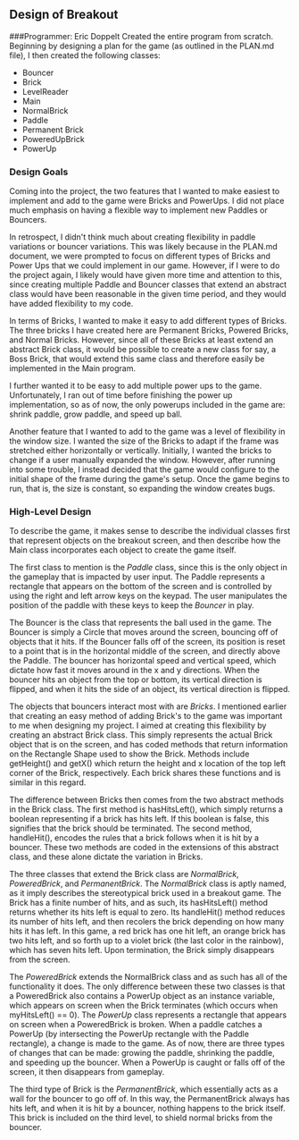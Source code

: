 ## Design of Breakout

###Programmer: Eric Doppelt
Created the entire program from scratch. Beginning by designing a plan for the game (as outlined in the PLAN.md file),
I then created the following classes:
 - Bouncer
 - Brick
 - LevelReader
 - Main
 - NormalBrick
 - Paddle
 - Permanent Brick
 - PoweredUpBrick
 - PowerUp

### Design Goals

Coming into the project, the two features that I wanted to make easiest to implement and add to the game
were Bricks and PowerUps. I did not place much emphasis on having a flexible way to implement new Paddles or Bouncers.
 
In retrospect, I didn't think much about creating flexibility in paddle variations or bouncer variations. This was likely because 
in the PLAN.md document, we were prompted to focus on different types of Bricks and Power Ups that we could implement in our game. However,
if I were to do the project again, I likely would have given more time and attention to this, since creating multiple Paddle and Bouncer classes
that extend an abstract class would have been reasonable in the given time period, and they would have added flexibility to my code.

In terms of Bricks, I wanted to make it easy to add different types of Bricks. The three bricks I have created here are Permanent Bricks, Powered Bricks,
and Normal Bricks. However, since all of these Bricks at least extend an abstract Brick class, it would be possible to create a new class for say, a Boss Brick, that
would extend this same class and therefore easily be implemented in the Main program.

I further wanted it to be easy to add multiple power ups to the game. Unfortunately, I ran out of time before finishing the power up implementation,
so as of now, the only powerups included in the game are: shrink paddle, grow paddle, and speed up ball.

Another feature that I wanted to add to the game was a level of flexibility in the window size. I wanted the size of the Bricks to adapt
if the frame was stretched either horizontally or vertically. Initially, I wanted the bricks to change if a user manually expanded the window. However,
after running into some trouble, I instead decided that the game would configure to the initial shape of the frame during the game's setup. Once the game begins to run,
that is, the size is constant, so expanding the window creates bugs.
 
 ### High-Level Design

To describe the game, it makes sense to describe the individual classes first that represent objects on the breakout screen,
and then describe how the Main class incorporates each object to create the game itself.

The first class to mention is the *Paddle* class, since this is the only object in the gameplay that is impacted by user input. The Paddle represents
a rectangle that appears on the bottom of the screen and is controlled by using the right and left arrow keys on the keypad. The user manipulates
the position of the paddle with these keys to keep the *Bouncer* in play.

The Bouncer is the class that represents the ball used in the game. The Bouncer is simply a Circle that moves around the screen, bouncing off of objects that it hits.
If the Bouncer falls off of the screen, its position is reset to a point that is in the horizontal middle of the screen, and directly above the Paddle. The bouncer has horizontal
speed and vertical speed, which dictate how fast it moves around in the x and y directions. When the bouncer hits an object from the top or bottom, its vertical direction is flipped, and when it hits
the side of an object, its vertical direction is flipped.

The objects that bouncers interact most with are *Bricks*. I mentioned earlier that creating an easy method of adding Brick's to the game was important to me when designing my project.
I aimed at creating this flexibility by creating an abstract Brick class. This simply represents the actual Brick object that is on the screen,
and has coded methods that return information on the Rectangle Shape used to show the Brick. Methods include getHeight() and getX() which return the height
and x location of the top left corner of the Brick, respectively. Each brick shares these functions and is similar in this regard.

The difference between Bricks then comes from the two abstract methods in the Brick class. The first method is hasHitsLeft(), which simply
returns a boolean representing if a brick has hits left. If this boolean is false, this signifies that the brick should be terminated. The second method, handleHit(), encodes
the rules that a brick follows when it is hit by a bouncer. These two methods are coded in the extensions of this abstract class, and these alone dictate the variation in Bricks.

The three classes that extend the Brick class are *NormalBrick*, *PoweredBrick*, and *PermanentBrick*. The *NormalBrick* class is aptly named, as it imply describes the
stereotypical brick used in a breakout game. The Brick has a finite number of hits, and as such, its hasHitsLeft() method returns whether its hits left is equal to zero.
Its handleHit() method reduces its number of hits left, and then recolers the brick depending on how many hits it has left. In this game, a red brick has one hit left, an orange brick
has two hits left, and so forth up to a violet brick (the last color in the rainbow), which has seven hits left. Upon termination, the Brick simply disappears from the screen.

The *PoweredBrick* extends the NormalBrick class and as such has all of the functionality it does. The only difference between these two classes is that a PoweredBrick also contains
a PowerUp object as an instance variable, which appears on screen when the Brick terminates (which occurs when myHitsLeft() == 0). The *PowerUp* class represents a rectangle that appears on screen when a PoweredBrick is broken. When a paddle catches a PowerUp (by intersecting the PowerUp rectangle with the Paddle rectangle),
a change is made to the game. As of now, there are three types of changes that can be made: growing the paddle, shrinking the paddle, and speeding up the bouncer. When a PowerUp is caught or falls off of the screen, it then disappears from gameplay.

The third type of Brick is the *PermanentBrick*, which essentially acts as a wall for the bouncer to go off of. In this way, the PermanentBrick always has hits left, and when
it is hit by a bouncer, nothing happens to the brick itself. This brick is included on the third level, to shield normal bricks from the bouncer.




